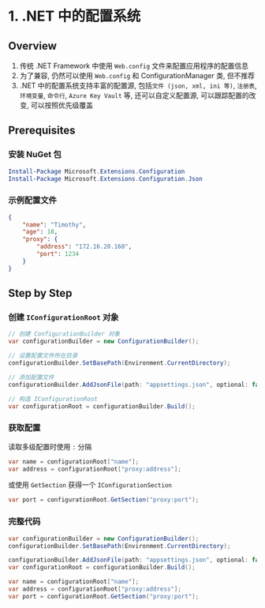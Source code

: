 # 1. .NET 中的配置系统

## Overview

1. 传统 .NET Framework 中使用 `Web.config` 文件来配置应用程序的配置信息
2. 为了兼容, 仍然可以使用 `Web.config` 和 ConfigurationManager 类, 但不推荐
3. .NET 中的配置系统支持丰富的配置源, 包括`文件 (json, xml, ini 等)`, `注册表`, `环境变量`, `命令行`, `Azure Key Vault` 等, 还可以自定义配置源, 可以跟踪配置的改变, 可以按照优先级覆盖

## Prerequisites

### 安装 NuGet 包

```powershell
Install-Package Microsoft.Extensions.Configuration
Install-Package Microsoft.Extensions.Configuration.Json
```

### 示例配置文件

```json
{
    "name": "Timothy",
    "age": 18,
    "proxy": {
        "address": "172.16.20.168",
        "port": 1234
    }
}
```

## Step by Step

### 创建 `IConfigurationRoot` 对象

```csharp
// 创建 ConfigurationBuilder 对象
var configurationBuilder = new ConfigurationBuilder();

// 设置配置文件所在目录
configurationBuilder.SetBasePath(Environment.CurrentDirectory);

// 添加配置文件
configurationBuilder.AddJsonFile(path: "appsettings.json", optional: false, reloadOnChange: true);

// 构造 IConfigurationRoot
var configurationRoot = configurationBuilder.Build();
```

### 获取配置

读取多级配置时使用 `:` 分隔

```csharp
var name = configurationRoot["name"];
var address = configurationRoot["proxy:address"];
```

或使用 `GetSection` 获得一个 `IConfigurationSection`

```csharp
var port = configurationRoot.GetSection("proxy:port");
```

### 完整代码

```csharp
var configurationBuilder = new ConfigurationBuilder();
configurationBuilder.SetBasePath(Environment.CurrentDirectory);

configurationBuilder.AddJsonFile(path: "appsettings.json", optional: false, reloadOnChange: true);
var configurationRoot = configurationBuilder.Build();

var name = configurationRoot["name"];
var address = configurationRoot["proxy:address"];
var port = configurationRoot.GetSection("proxy:port");
```
